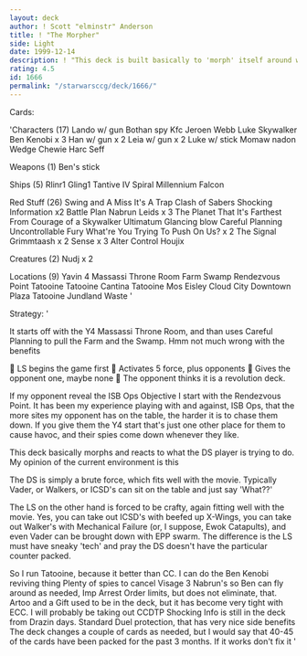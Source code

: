 ```yaml
---
layout: deck
author: ! Scott "elminstr" Anderson
title: ! "The Morpher"
side: Light
date: 1999-12-14
description: ! "This deck is built basically to 'morph' itself around whatever the DS is trying to do."
rating: 4.5
id: 1666
permalink: "/starwarsccg/deck/1666/"
---
```

Cards: 

'Characters (17)
Lando w/ gun
Bothan spy
Kfc
Jeroen Webb
Luke Skywalker
Ben Kenobi x 3
Han w/ gun x 2
Leia w/ gun x 2
Luke w/ stick
Momaw nadon
Wedge
Chewie
Harc Seff

Weapons (1)
Ben's stick

Ships (5)
Rlinr1
Gling1
Tantive IV
Spiral
Millennium Falcon

Red Stuff (26)
Swing and A Miss
It's A Trap
Clash of Sabers
Shocking Information x2
Battle Plan
Nabrun Leids x 3
The Planet That It's Farthest From
Courage of a Skywalker
Ultimatum
Glancing blow
Careful Planning
Uncontrollable Fury
What're You Trying To Push On Us? x 2
The Signal
Grimmtaash x 2
Sense x 3
Alter
Control
Houjix

Creatures (2)
Nudj x 2

Locations (9)
Yavin 4 Massassi Throne Room
Farm
Swamp
Rendezvous Point
Tatooine
Tatooine Cantina
Tatooine Mos Eisley
Cloud City Downtown Plaza
Tatooine Jundland Waste '

Strategy: '

It starts off with the Y4 Massassi Throne Room, and than uses Careful Planning to pull the Farm and the Swamp.  Hmm not much wrong with the benefits

&#61623;	LS begins the game first
&#61623;	Activates 5 force, plus opponents
&#61623;	Gives the opponent one, maybe none
&#61623;	The opponent thinks it is a revolution deck.

If my opponent reveal the ISB Ops Objective I start with the Rendezvous Point.	It has been my experience playing with and against, ISB Ops, that the more sites my opponent has on the table, the harder it is to chase them down.  If you give them the Y4 start that's just one other place for them to cause havoc, and their spies come down whenever they like.

This deck basically morphs and reacts to what the DS player is trying to do.  My opinion of the current environment is this

The DS is simply a brute force, which fits well with the movie.  Typically Vader, or Walkers, or ICSD's can sit on the table and just say 'What??'

The LS on the other hand is forced to be crafty, again fitting well with the movie.  Yes, you can take out ICSD's with beefed up X-Wings, you can take out Walker's with Mechanical Failure (or, I suppose, Ewok Catapults), and even Vader can be brought down with EPP swarm.  The difference is the LS must have sneaky 'tech' and pray the DS doesn't have the particular counter packed.

So I run Tatooine, because it better than CC.
I can do the Ben Kenobi reviving thing
Plenty of spies to cancel Visage
3 Nabrun's so Ben can fly around as needed,
Imp Arrest Order limits, but does not eliminate, that.
Artoo and a Gift used to be in the deck, but it has become very tight with ECC.  I will probably be taking out CCDTP
Shocking Info is still in the deck from Drazin days.
Standard Duel protection, that has very nice side benefits
The deck changes a couple of cards as needed, but I would say that 40-45 of the cards have been packed for the past 3 months.  If it works don't fix it '
